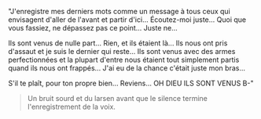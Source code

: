 "J'enregistre mes derniers mots comme un message à tous ceux qui envisagent d'aller de l'avant et partir d'ici... Écoutez-moi juste... Quoi que vous fassiez, ne dépassez pas ce point... Juste ne...

Ils sont venus de nulle part... Rien, et ils étaient là... Ils nous ont pris d'assaut et je suis le dernier qui reste... Ils sont venus avec des armes perfectionnées et la plupart d'entre nous étaient tout simplement partis quand ils nous ont frappés... J'ai eu de la chance c'était juste mon bras...

S'il te plaît, pour ton propre bien... Reviens... OH DIEU ILS SONT VENUS 
B-"  

> Un bruit sourd et du larsen avant que le silence termine l'enregistrement de la voix.  

